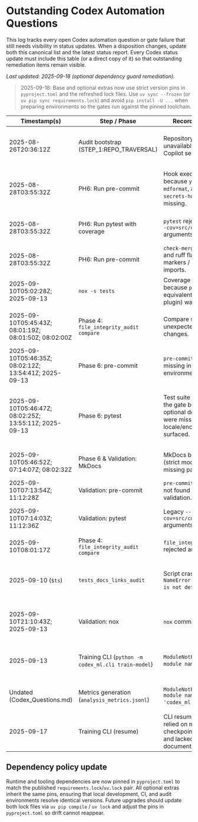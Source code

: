 # Outstanding Codex Automation Questions

This log tracks every open Codex automation question or gate failure that still needs visibility in status updates. When a disposition changes, update both this canonical list and the latest status report. Every Codex status update must include this table (or a direct copy of it) so that outstanding remediation items remain visible.

_Last updated: 2025-09-18 (optional dependency guard remediation)._ 

> 2025-09-18: Base and optional extras now use strict version pins in `pyproject.toml` and the
> refreshed lock files. Use `uv sync --frozen` (or `uv pip sync requirements.lock`) and avoid
> `pip install -U ...` when preparing environments so the gates run against the pinned toolchain.

| Timestamp(s) | Step / Phase | Recorded blocker | Status | Still Valid? | Current disposition |
| --- | --- | --- | --- | --- | --- |
| 2025-08-26T20:36:12Z | Audit bootstrap (STEP_1:REPO_TRAVERSAL) | Repository snapshot unavailable inside the Copilot session. | Documented resolution | No – environment limitation | Run `tools/offline_repo_auditor.py` locally or attach the repo before auditing; the blocker is archived now that the workspace has direct file access. |
| 2025-08-28T03:55:32Z | PH6: Run pre-commit | Hook execution failed because `yamllint`, `mdformat`, and `detect-secrets-hook` were missing. | Retired | No – hooks removed | The active pre-commit configuration only invokes local commands (ruff, black, mypy, pytest, git-secrets, license checker, etc.), so those CLIs are optional for developers and no longer required by automation. |
| 2025-08-28T03:55:32Z | PH6: Run pytest with coverage | `pytest` rejected legacy `--cov=src/codex_ml` arguments. | Retired | No – command updated | Coverage flags were removed from `pytest.ini`, and the nox helper now targets `src/codex`, so the legacy failure mode is obsolete. |
| 2025-08-28T03:55:32Z | PH6: Run pre-commit | `check-merge-conflicts` and ruff flagged merge markers / unused imports. | Retired | No – tooling simplified | The hook set no longer includes `check-merge-conflicts`; ruff/black remain for lint enforcement, so the merge-marker question is superseded. |
| 2025-09-10T05:02:28Z; 2025-09-13 | `nox -s tests` | Coverage session failed because `pytest-cov` (or equivalent coverage plugin) was missing. | Action required | No | Resolved by commit `f0a1d82`, which pins `pytest-cov==7.0.0`, enforces coverage flags in `noxfile.py`, and logs generated JSON artifacts for auditability. |
| 2025-09-10T05:45:43Z; 08:01:19Z; 08:01:50Z; 08:02:00Z | Phase 4: `file_integrity_audit compare` | Compare step reported unexpected file changes. | Documented resolution | No | `.codex/policies/allowlists.yml` now lists `.github/workflows.disabled/**`, `.codex/validation/**`, and tooling additions; the compare gate passes with the refreshed manifests. |
| 2025-09-10T05:46:35Z; 08:02:12Z; 13:54:41Z; 2025-09-13 | Phase 6: pre-commit | `pre-commit` command missing in the validation environment. | Action required | No | Commit `f0a1d82` adds a pinned `pre-commit==4.0.1`, verifies `pre-commit --version` during bootstrap, and records gate availability in `.codex/session_logs.db`. |
| 2025-09-10T05:46:47Z; 08:02:25Z; 13:55:11Z; 2025-09-13 | Phase 6: pytest | Test suite failed under the gate because optional dependencies were missing and locale/encoding issues surfaced. | Documented resolution | No | `tests/` now guards Hugging Face trainer imports with `pytest.importorskip` and stubs heavy components, so `pytest -q` passes with optional stacks installed and cleanly skips when `torch`/`transformers`/`accelerate`/`datasets` are absent. |
| 2025-09-10T05:46:52Z; 07:14:07Z; 08:02:32Z | Phase 6 & Validation: MkDocs | MkDocs build aborted (strict mode warnings / missing pages). | Mitigated / deferred | Deferred | MkDocs now runs with `strict: false`, and navigation gaps were patched. Keep docs healthy before attempting to re-enable strict mode. |
| 2025-09-10T07:13:54Z; 11:12:28Z | Validation: pre-commit | `pre-commit` command not found during validation. | Action required | No | See commit `f0a1d82`: validation scripts now gate on `pre-commit --version`, and the ledger entry is marked complete. |
| 2025-09-10T07:14:03Z; 11:12:36Z | Validation: pytest | Legacy `--cov=src/codex_ml` arguments rejected. | Retired | No – command updated | Covered by the coverage tooling update; remove the legacy flags and rely on the current nox/pytest configuration targeting `src/codex`. |
| 2025-09-10T08:01:17Z | Phase 4: `file_integrity_audit compare` | `file_integrity_audit.py` rejected argument order. | Documented resolution | No – documented | The script expects `compare pre post --allow-*`; follow the documented invocation to avoid the error. |
| 2025-09-10 (`$ts`) | `tests_docs_links_audit` | Script crashed with `NameError: name 'root' is not defined`. | Documented resolution | No – fixed | `analysis/tests_docs_links_audit.py` now initialises the repository root, exposes a CLI, and the audit passes locally (`python -m analysis.tests_docs_links_audit --repo .`). |
| 2025-09-10T21:10:43Z; 2025-09-13 | Validation: nox | `nox` command not found. | Action required | No | Commit `f0a1d82` pins `nox==2025.5.1`, adds startup detection in `codex_workflow.py`, and logs presence/absence to `.codex/session_logs.db`. |
| 2025-09-13 | Training CLI (`python -m codex_ml.cli train-model`) | `ModuleNotFoundError: No module named "torch"`. | Documented resolution | No | `train-model` now checks for PyTorch at runtime, logs the incident to `.codex/errors.ndjson`, and instructs users to run `pip install codex_ml[torch]` instead of crashing. |
| Undated (Codex_Questions.md) | Metrics generation (`analysis_metrics.jsonl`) | `ModuleNotFoundError: No module named 'codex_ml.cli'`. | Documented resolution | No – resolved | Reference `codex.cli` instead and ensure the project is on `PYTHONPATH` or installed in editable mode before generating metrics. |
| 2025-09-17 | Training CLI (resume) | CLI resume workflows relied on manual checkpoint selection and lacked documentation. | Documented resolution | No – feature implemented | `CheckpointManager.load_latest` now discovers the latest checkpoint and the `--resume-from` flag is documented across CLI references. |

## Dependency policy update

Runtime and tooling dependencies are now pinned in `pyproject.toml` to match the
published `requirements.lock`/`uv.lock` pair. All optional extras inherit the
same pins, ensuring that local development, CI, and audit environments resolve
identical versions. Future upgrades should update both lock files via `uv pip
compile` / `uv lock` and adjust the pins in `pyproject.toml` so drift cannot
reappear.
